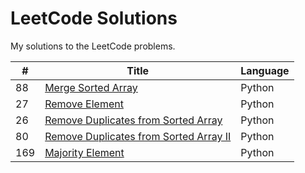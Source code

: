 # LeetCode Solutions

My solutions to the LeetCode problems.

| # | Title                                     | Language |
|---|-------------------------------------------|----------|
| 88 | [Merge Sorted Array](https://leetcode.com/problems/merge-sorted-array/description/?envType=study-plan-v2&envId=top-interview-150) | Python |
| 27 | [Remove Element](https://leetcode.com/problems/remove-element/?envType=study-plan-v2&envId=top-interview-150) | Python |
| 26 | [Remove Duplicates from Sorted Array](https://leetcode.com/problems/remove-duplicates-from-sorted-array/?envType=study-plan-v2&envId=top-interview-150) | Python |
| 80 | [Remove Duplicates from Sorted Array II](https://leetcode.com/problems/remove-duplicates-from-sorted-array-ii/?envType=study-plan-v2&envId=top-interview-150) | Python |
| 169 | [Majority Element](https://leetcode.com/problems/majority-element/?envType=study-plan-v2&envId=top-interview-150) | Python |
